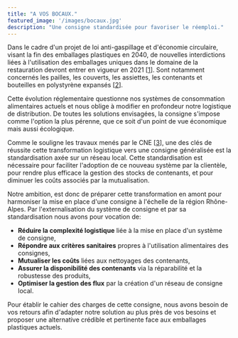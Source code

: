 ```yaml
---
title: "A VOS BOCAUX."
featured_image: '/images/bocaux.jpg'
description: "Une consigne standardisée pour favoriser le réemploi."
---
```


Dans le cadre d'un projet de loi anti-gaspillage et d'économie circulaire, visant la fin des emballages plastiques en 2040, de nouvelles interdictions liées à l'utilisation des emballages uniques dans le domaine de la restauration devront entrer en vigueur en 2021 [[1](https://www.gouvernement.fr/fin-des-plastiques-jetables-ou-en-sommes-nous)]. Sont notamment concernés les pailles, les couverts, les assiettes, les contenants et bouteilles en polystyrène expansés [[2](https://www.actu-environnement.com/ae/news/Interdiction-plastiques-loi-33309.php4)].

Cette évolution réglementaire questionne nos systèmes de consommation alimentaires actuels et nous oblige à modifier en profondeur notre logistique de distribution. De toutes les solutions envisagées, la consigne s'impose comme l'option la plus pérenne, que ce soit d'un point de vue économique mais aussi écologique.

Comme le souligne les travaux menés par le CNE [[3](https://conseil-emballage.org/wp-content/uploads/2016/04/Emballages-et-Consigne_Fr.pdf)], une des clés de réussite cette transformation logistique vers une consigne généralisée est la standardisation axée sur un réseau local. Cette standardisation est nécessaire pour faciliter l'adoption de ce nouveau système par la clientèle, pour rendre plus efficace la gestion des stocks de contenants, et pour diminuer les coûts associés par la mutualisation.

Notre ambition, est donc de préparer cette transformation en amont pour harmoniser la mise en place d'une consigne à l'échelle de la région Rhône-Alpes. Par l'externalisation du système de consigne et par sa standardisation nous avons pour vocation de:
   - **Réduire la complexité logistique** liée à la mise en place d'un système de consigne,
   - **Répondre aux critères sanitaires** propres à l'utilisation alimentaires des consignes,
   - **Mutualiser les coûts** liées aux nettoyages des contenants,
   - **Assurer la disponibilité des contenants** via la réparabilité et la robustesse des produits,
   - **Optimiser la gestion des flux** par la création d'un réseau de consigne local.

Pour établir le cahier des charges de cette consigne, nous avons besoin de vos retours afin d'adapter notre solution au plus près de vos besoins et proposer une alternative crédible et pertinente face aux emballages plastiques actuels. 

 
 